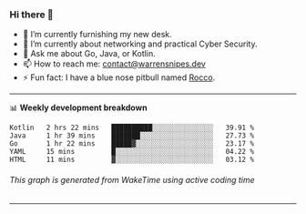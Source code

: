 ### Hi there 👋

- 🔭 I’m currently furnishing my new desk.
- 🌱 I’m currently about networking and practical Cyber Security.
- 💬 Ask me about Go, Java, or Kotlin.
- 📫 How to reach me: contact@warrensnipes.dev
- ⚡ Fun fact: I have a blue nose pitbull named [Rocco](https://i.imgur.com/iLsSCKu.jpg).

-------

📊 **Weekly development breakdown**
<!--START_SECTION:waka-->
```text
Kotlin   2 hrs 22 mins   ██████████░░░░░░░░░░░░░░░   39.91 % 
Java     1 hr 39 mins    ███████░░░░░░░░░░░░░░░░░░   27.73 % 
Go       1 hr 22 mins    █████▓░░░░░░░░░░░░░░░░░░░   23.17 % 
YAML     15 mins         █░░░░░░░░░░░░░░░░░░░░░░░░   04.22 % 
HTML     11 mins         ▓░░░░░░░░░░░░░░░░░░░░░░░░   03.12 % 
```
<!--END_SECTION:waka-->
###### *This graph is generated from WakeTime using active coding time*
-------
